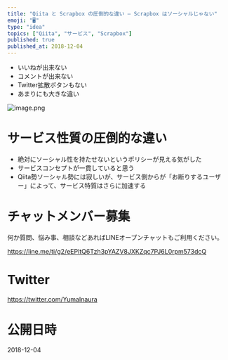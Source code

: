 ```yaml
---
title: "Qiita と Scrapbox の圧倒的な違い – Scrapbox はソーシャルじゃない"
emoji: "🖥"
type: "idea"
topics: ["Qiita", "サービス", "Scrapbox"]
published: true
published_at: 2018-12-04
---
```


- いいねが出来ない
- コメントが出来ない
- Twitter拡散ボタンもない
- あまりにも大きな違い

![image.png](https://qiita-image-store.s3.amazonaws.com/0/89618/d214aee1-6bd7-4393-68dc-8bd202de6081.png)

# サービス性質の圧倒的な違い

- 絶対にソーシャル性を持たせないというポリシーが見える気がした
- サービスコンセプトが一貫していると思う
- Qiita勢ソーシャル勢には寂しいが、サービス側からが「お断りするユーザー」によって、サービス特質はさらに加速する








<!-- Update From Qiita API -->

# チャットメンバー募集


何か質問、悩み事、相談などあればLINEオープンチャットもご利用ください。

https://line.me/ti/g2/eEPltQ6Tzh3pYAZV8JXKZqc7PJ6L0rpm573dcQ





# Twitter


https://twitter.com/YumaInaura


<!-- Update From Qiita API -->



# 公開日時

2018-12-04
